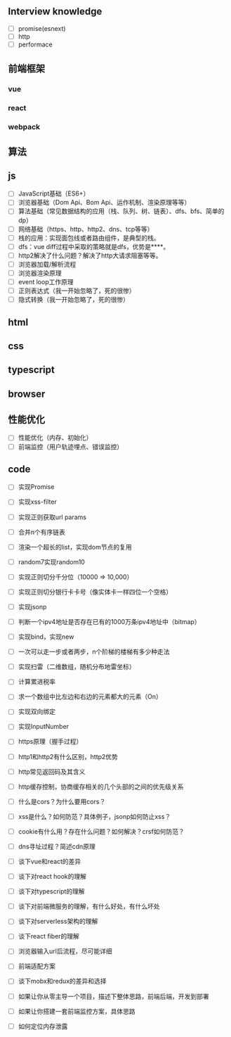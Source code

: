 ## Interview knowledge
- [ ] promise(esnext)
- [ ] http
- [ ] performace

## 前端框架
### vue
### react
### webpack
## 算法
## js
- [ ] JavaScript基础（ES6+）
- [ ] 浏览器基础（Dom Api、Bom Api、运作机制、渲染原理等等）
- [ ] 算法基础（常见数据结构的应用（栈、队列、树、链表）、dfs、bfs、简单的dp）
- [ ] 网络基础（https、http、http2、dns、tcp等等）
- [ ] 栈的应用：实现面包线或者路由组件，是典型的栈。
- [ ] dfs：vue diff过程中采取的策略就是dfs，优势是****。
- [ ] http2解决了什么问题？解决了http大请求阻塞等等。
- [ ] 浏览器加载/解析流程
- [ ] 浏览器渲染原理
- [ ] event loop工作原理
- [ ] 正则表达式（我一开始忽略了，死的很惨）
- [ ] 隐式转换（我一开始忽略了，死的很惨）
## html
## css
## typescript
## browser
## 性能优化
- [ ] 性能优化（内存、初始化）
- [ ] 前端监控（用户轨迹埋点、错误监控）

## code
- [ ] 实现Promise
- [ ] 实现xss-filter
- [ ] 实现正则获取url params
- [ ] 合并n个有序链表
- [ ] 渲染一个超长的list，实现dom节点的复用
- [ ] random7实现random10
- [ ] 实现正则切分千分位（10000 => 10,000）
- [ ] 实现正则切分银行卡卡号（像实体卡一样四位一个空格）
- [ ] 实现jsonp
- [ ] 判断一个ipv4地址是否存在已有的1000万条ipv4地址中（bitmap）
- [ ] 实现bind，实现new
- [ ] 一次可以走一步或者两步，n个阶梯的楼梯有多少种走法
- [ ] 实现扫雷（二维数组，随机分布地雷坐标）
- [ ] 计算累进税率
- [ ] 求一个数组中比左边和右边的元素都大的元素（On）
- [ ] 实现双向绑定
- [ ] 实现InputNumber

- [ ] https原理（握手过程）
- [ ] http1和http2有什么区别，http2优势
- [ ] http常见返回码及其含义
- [ ] http缓存控制，协商缓存相关的几个头部的之间的优先级关系
- [ ] 什么是cors？为什么要用cors？
- [ ] xss是什么？如何防范？具体例子，jsonp如何防止xss？
- [ ] cookie有什么用？存在什么问题？如何解决？crsf如何防范？
- [ ] dns寻址过程？简述cdn原理

- [ ] 谈下vue和react的差异
- [ ] 谈下对react hook的理解
- [ ] 谈下对typescript的理解
- [ ] 谈下对前端微服务的理解，有什么好处，有什么坏处
- [ ] 谈下对serverless架构的理解
- [ ] 谈下react fiber的理解
- [ ] 浏览器输入url后流程，尽可能详细
- [ ] 前端适配方案
- [ ] 谈下mobx和redux的差异和选择
- [ ] 如果让你从零主导一个项目，描述下整体思路，前端后端，开发到部署
- [ ] 如果让你搭建一套前端监控方案，具体思路
- [ ] 如何定位内存泄露

